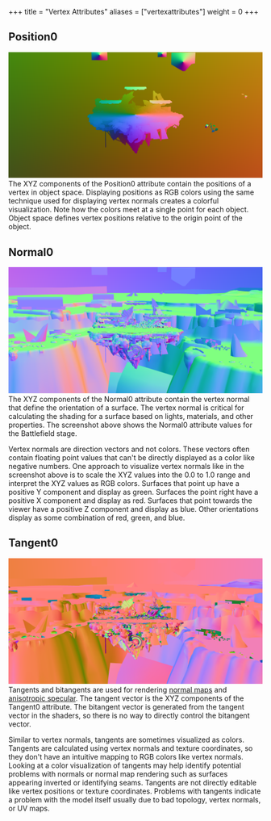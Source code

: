 +++
title = "Vertex Attributes"
aliases = ["vertexattributes"]
weight = 0
+++
## Position0
![position0](position0.png)
The XYZ components of the Position0 attribute contain the positions of a vertex in object space. Displaying positions as RGB colors using the same technique used for displaying vertex normals creates a colorful visualization. Note how the colors meet at a single point for each object. Object space defines vertex positions relative to the origin point of the object. 

## Normal0
![normal0](normal0.png)
The XYZ components of the Normal0 attribute contain the vertex normal that define the orientation of a surface. The vertex normal is critical for calculating the shading for a surface based on lights, materials, and other properties. The screenshot above shows the Normal0 attribute values for the Battlefield stage.

Vertex normals are direction vectors and not colors. These vectors often contain floating point values that can't be directly displayed as a color like negative numbers. One approach to visualize vertex normals like in the screenshot above is to scale the XYZ values into the 0.0 to 1.0 range and interpret the XYZ values as RGB colors. Surfaces that point up have a positive Y component and display as green. Surfaces the point right have a positive X component and display as red. Surfaces that point towards the viewer have a positive Z component and display as blue. Other orientations display as some combination of red, green, and blue. 

## Tangent0
![tangent0](tangent0.png)
Tangents and bitangents are used for rendering [normal maps](../../textures/nor/) and [anisotropic specular](../../materials/hair-materials/). The tangent vector is the XYZ components of the Tangent0 attribute. The bitangent vector is generated from the tangent vector in the shaders, so there is no way to directly control the bitangent vector. 

Similar to vertex normals, tangents are sometimes visualized as colors. Tangents are calculated using vertex normals and texture coordinates, so they don't have an intuitive mapping to RGB colors like vertex normals. Looking at a color visualization of tangents may help identify potential problems with normals or normal map rendering such as surfaces appearing inverted or identifying seams. Tangents are not directly editable like vertex positions or texture coordinates. Problems with tangents indicate a problem with the model itself usually due to bad topology, vertex normals, or UV maps. 